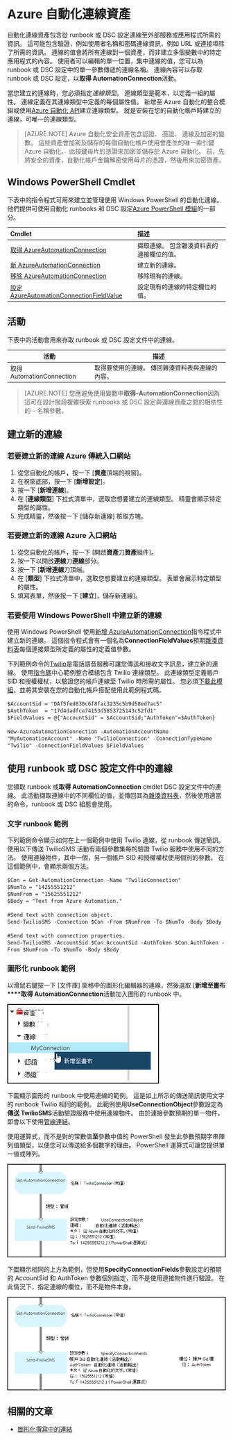 <properties 
   pageTitle="Azure 自動化連線資產 |Microsoft Azure"
   description="Azure 自動化連線資產包含從 runbook 或 DSC 設定連線至外部服務或應用程式所需的資訊。 本文說明連線，以及如何使用這些文字和圖形撰寫的詳細資料。"
   services="automation"
   documentationCenter=""
   authors="bwren"
   manager="stevenka"
   editor="tysonn" />
<tags 
   ms.service="automation"
   ms.devlang="na"
   ms.topic="article"
   ms.tgt_pltfrm="na"
   ms.workload="infrastructure-services"
   ms.date="01/27/2016"
   ms.author="bwren" />

# <a name="connection-assets-in-azure-automation"></a>Azure 自動化連線資產

自動化連線資產包含從 runbook 或 DSC 設定連線至外部服務或應用程式所需的資訊。 這可能包含驗證，例如使用者名稱和密碼連線資訊，例如 URL 或連接埠除了所需的資訊。 連線的值會將所有連線到一個資產，而非建立多個變數中的特定應用程式的內容。 使用者可以編輯的單一位置，集中連線的值，您可以為 runbook 或 DSC 設定中的單一參數傳遞的連線名稱。 連線內容可以存取 runbook 或 DSC 設定，以**取得 AutomationConnection**活動。

當您建立的連線時，您必須指定*連線類型*。 連線類型是範本，以定義一組的屬性。 連線定義在其連線類型中定義的每個屬性值。 新增至 Azure 自動化的整合模組或使用[Azure 自動化 API](http://msdn.microsoft.com/library/azure/mt163818.aspx)建立連線類型。 就是安裝在您的自動化帳戶時建立的連線，可唯一的連線類型。

>[AZURE.NOTE] Azure 自動化安全資產包含認證、 憑證、 連線及加密的變數。 這些資產會加密及儲存的每個自動化帳戶使用會產生的唯一索引鍵 Azure 自動化。 此按鍵母片的憑證來加密並儲存於 Azure 自動化。 前，先將安全的資產，自動化帳戶金鑰解密使用母片的憑證，然後用來加密資產。

## <a name="windows-powershell-cmdlets"></a>Windows PowerShell Cmdlet

下表中的指令程式可用來建立並管理使用 Windows PowerShell 的自動化連線。 他們提供可使用自動化 runbooks 和 DSC 設定[Azure PowerShell 模組](../powershell-install-configure.md)的一部分。

|Cmdlet|描述|
|:---|:---|
|[取得 AzureAutomationConnection](http://msdn.microsoft.com/library/dn921828.aspx)|擷取連線。 包含雜湊資料表的連接欄位的值。|
|[新 AzureAutomationConnection](http://msdn.microsoft.com/library/dn921825.aspx)|建立新的連線。|
|[移除 AzureAutomationConnection](http://msdn.microsoft.com/library/dn921827.aspx)|移除現有的連線。|
|[設定 AzureAutomationConnectionFieldValue](http://msdn.microsoft.com/library/dn921826.aspx)|設定現有的連線的特定欄位的值。|

## <a name="activities"></a>活動

下表中的活動會用來存取 runbook 或 DSC 設定文件中的連線。

|活動|描述|
|---|---|
|取得 AutomationConnection|取得要使用的連線。 傳回雜湊資料表與連線的內容。|

>[AZURE.NOTE] 您應避免使用變數中**取得-AutomationConnection**因為這可在設計階段複雜探索 runbooks 或 DSC 設定與連線資產之間的相依性的 – 名稱參數。

## <a name="creating-a-new-connection"></a>建立新的連線

### <a name="to-create-a-new-connection-with-the-azure-classic-portal"></a>若要建立新的連線 Azure 傳統入口網站

1. 從您自動化的帳戶，按一下 [**資產**頂端的視窗]。
1. 在視窗底部，按一下 [**新增設定**]。
1. 按一下 [**新增連線**]。
2. 在 [**連線類型**] 下拉式清單中，選取您想要建立的連線類型。  精靈會顯示特定類型的屬性。
1. 完成精靈，然後按一下 [儲存新連線] 核取方塊。


### <a name="to-create-a-new-connection-with-the-azure-portal"></a>若要建立新的連線 Azure 入口網站

1. 從您自動化的帳戶，按一下 [開啟**資產**刀**資產**組件]。
1. 按一下以開啟**連線**刀**連線**部分。
1. 按一下 [**新增連線**刀頂端。
2. 在 [**類型**] 下拉式清單中，選取您想要建立的連線類型。 表單會展示特定類型的屬性。
1. 填寫表單，然後按一下 [**建立**]，儲存新連線]。



### <a name="to-create-a-new-connection-with-windows-powershell"></a>若要使用 Windows PowerShell 中建立新的連線

使用 Windows PowerShell 使用[新增 AzureAutomationConnection](http://msdn.microsoft.com/library/dn921825.aspx)指令程式中建立新的連線。 這個指令程式會有一個名為**ConnectionFieldValues**預期[雜湊資料表](http://technet.microsoft.com/library/hh847780.aspx)每個連接類型所定義的屬性的定義值參數。


下列範例命令的[Twilio](http://www.twilio.com)是電話語音服務可讓您傳送和接收文字訊息，建立新的連線。  使用[指令碼](http://gallery.technet.microsoft.com/scriptcenter/Twilio-PowerShell-Module-8a8bfef8)中心範例整合模組包含 Twilio 連線類型。  此連線類型定義帳戶 SID 和授權權杖，以驗證您的帳戶連線至 Twilio 時所需的屬性。  您必須[下載此模組](http://gallery.technet.microsoft.com/scriptcenter/Twilio-PowerShell-Module-8a8bfef8)，並將其安裝在您的自動化帳戶搭配使用此範例程式碼。

    $AccountSid = "DAf5fed830c6f8fac3235c5b9d58ed7ac5"
    $AuthToken  = "17d4dadfce74153d5853725143c52fd1"
    $FieldValues = @{"AccountSid" = $AccountSid;"AuthToken"=$AuthToken}

    New-AzureAutomationConnection -AutomationAccountName "MyAutomationAccount" -Name "TwilioConnection" -ConnectionTypeName "Twilio" -ConnectionFieldValues $FieldValues


## <a name="using-a-connection-in-a-runbook-or-dsc-configuration"></a>使用 runbook 或 DSC 設定文件中的連線

您擷取 runbook 或**取得 AutomationConnection** cmdlet DSC 設定文件中的連線。  此活動擷取連線中的不同欄位的值，並傳回其為[雜湊資料表](http://go.microsoft.com/fwlink/?LinkID=324844)，然後使用適當的命令，runbook 或 DSC 組態會使用。

### <a name="textual-runbook-sample"></a>文字 runbook 範例
下列範例命令顯示如何在上一個範例中使用 Twilio 連線，從 runbook 傳送簡訊。  使用以下傳送 TwilioSMS 活動有兩個參數集每的驗證 Twilio 服務中使用不同的方法。  使用連線物件，其中一個，另一個帳戶 SID 和授權權杖使用個別的參數。  在這個範例中，會顯示兩個方法。

    $Con = Get-AutomationConnection -Name "TwilioConnection"
    $NumTo = "14255551212"
    $NumFrom = "15625551212"
    $Body = "Text from Azure Automation."

    #Send text with connection object.
    Send-TwilioSMS -Connection $Con -From $NumFrom -To $NumTo -Body $Body

    #Send text with connection properties.
    Send-TwilioSMS -AccountSid $Con.AccountSid -AuthToken $Con.AuthToken -From $NumFrom -To $NumTo -Body $Body

### <a name="graphical-runbook-samples"></a>圖形化 runbook 範例

以滑鼠右鍵按一下 [文件庫] 窗格中的圖形化編輯器的連線，然後選取 [**新增至畫布****取得 AutomationConnection**活動加入圖形的 runbook 中。

![](media/automation-connections/connection-add-canvas.png)

下圖顯示圖形的 runbook 中使用連線的範例。  這是如上所示的傳送簡訊使用文字的 runbook Twilio 相同的範例。  此範例使用**UseConnectionObject**參數設定為**傳送 TwilioSMS**活動驗證服務中使用連線物件。  由於連接參數預期的單一物件，即會以下使用[管線連結](automation-graphical-authoring-intro.md#links-and-workflow)。

使用運算式，而不是對的常數值**至**參數中值的 PowerShell 發生此參數預期字串陣列值類型，以便您可以傳送給多個數字的理由。  PowerShell 運算式可讓您提供單一值或陣列。

![](media/automation-connections/get-connection-object.png)

下圖顯示相同的上方為範例，但使用**SpecifyConnectionFields**參數設定的預期的 AccountSid 和 AuthToken 參數個別指定，而不是使用連接物件進行驗證。  在此情況下，指定連線的欄位，而不是物件本身。  

![](media/automation-connections/get-connection-properties.png)



## <a name="related-articles"></a>相關的文章

- [圖形化撰寫中的連結](automation-graphical-authoring-intro.md#links-and-workflow)
 
